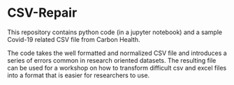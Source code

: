 # CSV-Repair

This repository contains python code (in a jupyter notebook) and a sample Covid-19 related CSV file from Carbon Health. 

The code takes the well formatted and normalized CSV file and introduces a series of errors common in research oriented datasets. The resulting file can be used for a workshop on how to transform difficult csv and excel files into a format that is easier for researchers to use. 
